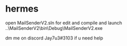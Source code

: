 # hermes
open MailSenderV2.sln for edit and compile
and launch ..\MailSenderV2\bin\Debug\MailSenderV2.exe

dm me on discord Jay7u3#3103 if u need help
